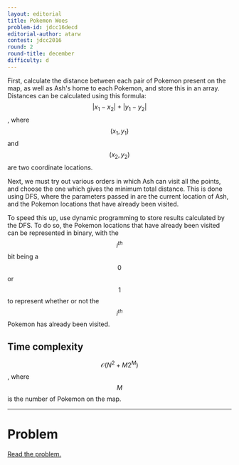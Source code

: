 ```yaml
---
layout: editorial
title: Pokemon Woes
problem-id: jdcc16decd
editorial-author: atarw
contest: jdcc2016
round: 2
round-title: december
difficulty: d
---
```


First, calculate the distance between each pair of Pokemon present on the map, as well as Ash's home to each Pokemon, and store this in an array. Distances can be calculated using this formula: $$\lvert x_1 − x_2\rvert + \lvert y_1 − y_2\rvert$$, where $$(x_1, y_1)$$ and $$(x_2, y_2)$$ are two coordinate locations.

Next, we must try out various orders in which Ash can visit all the points, and choose the one which gives the minimum total distance. This is done using DFS, where the parameters passed in are the current location of Ash, and the Pokemon locations that have already been visited.

To speed this up, use dynamic programming to store results calculated by the DFS. To do so, the Pokemon locations that have already been visited can be represented in binary, with the $$i^{th}$$ bit being a $$0$$ or $$1$$ to represent whether or not the $$i^{th}$$ Pokemon has already been visited.

## Time complexity
$$\mathcal{O}(N^2 + M2^M)$$, where $$M$$ is the number of Pokemon on the map.

---

# Problem
[Read the problem.](/cpt-problems/jdcc/2016/december/d)